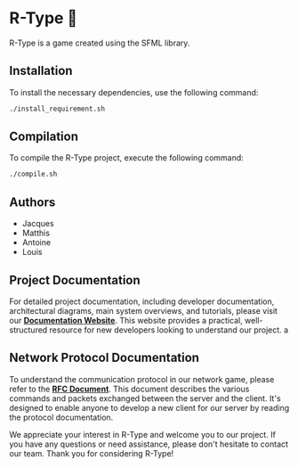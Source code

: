 # R-Type 👾

R-Type is a game created using the SFML library.

## Installation

To install the necessary dependencies, use the following command:

```bash
./install_requirement.sh
```

## Compilation

To compile the R-Type project, execute the following command:

```bash
./compile.sh
```

## Authors

- Jacques
- Matthis
- Antoine
- Louis

## Project Documentation

For detailed project documentation, including developer documentation, architectural diagrams, main system overviews, and tutorials, please visit our [**Documentation Website**](https://your-documentation-website.com). This website provides a practical, well-structured resource for new developers looking to understand our project.
a
## Network Protocol Documentation

To understand the communication protocol in our network game, please refer to the [**RFC Document**](https://antoine-df.github.io/rtype_docs/protocolDoc/). This document describes the various commands and packets exchanged between the server and the client. It's designed to enable anyone to develop a new client for our server by reading the protocol documentation.

We appreciate your interest in R-Type and welcome you to our project. If you have any questions or need assistance, please don't hesitate to contact our team. Thank you for considering R-Type!
